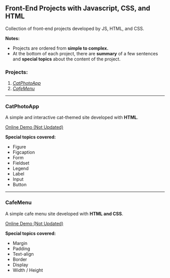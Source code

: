 <h2>Front-End Projects with Javascript, CSS, and HTML</h2>

<p>Collection of front-end projects developed by JS, HTML, and CSS.</p>

<strong>Notes:</strong>
<ul>
    <!-- Notes for collection -->
    <li>
        Projects are ordered from <b>simple to complex.</b>
    </li>
    <li>
        At the bottom of each project, there are <b>summary</b> of a few sentences and <b>special topics</b> about the content of the project.
    </li>
</ul>

<h3>Projects:</h3>
<ol>
    <!-- Project names -->
    <li>
    <a href="#CatPhotoApp"><i>CatPhotoApp</i></a>
    </li>
        <li>
    <a href="#CafeMenu"><i>CafeMenu</i></a>
    </li>
</ol>
<hr>

<!-- Project Sections -->
<section>
<h3 id="CatPhotoApp">CatPhotoApp</h3>
    <p>A simple and interactive cat-themed site developed with <b>HTML</b>.</p>
    <p><a href="https://eraybek.github.io/front-end-projects" rel="nofollow">Online Demo (Not Updated)</a></p>
    <p><strong>Special topics covered:</strong></p>
<ul>
<!-- Special topics -->
    <li>
        Figure
    </li>
    <li>
        Figcaption
    </li>
    <li>
        Form
    </li>
    <li>
        Fieldset
    </li>
    <li>
        Legend
    </li>
    <li>
        Label
    </li>
    <li>
        Input
    </li>
    <li>
        Button
    </li>
</ul>
</section>
<hr>
<section>
<h3 id="CafeMenu">CafeMenu</h3>
    <p>A simple cafe menu site developed with <b>HTML and CSS</b>.</p>
    <p><a href="https://eraybek.github.io/front-end-projects" rel="nofollow">Online Demo (Not Updated)</a></p>
    <p><strong>Special topics covered:</strong></p>
<ul>
<!-- Special topics -->
    <li>
        Margin
    </li>
    <li>
        Padding
    </li>
    <li>
        Text-align
    </li>
    <li>
        Border
    </li>
    <li>
        Display
    </li>
    <li>
        Width / Height
    </li>
    
</ul>
</section>
<br>

